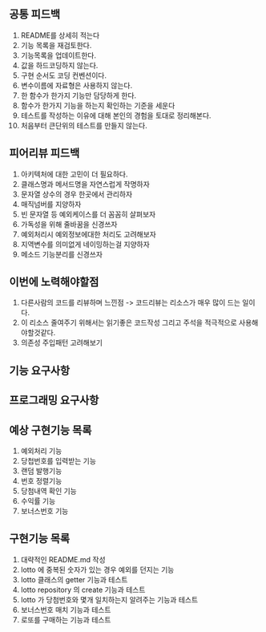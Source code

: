 
## 공통 피드백
1. README를 상세히 적는다
2. 기능 목록을 재검토한다.
3. 기능목록을 업데이트한다.
4. 값을 하드코딩하지 않는다.
5. 구현 순서도 코딩 컨벤션이다.
6. 변수이름에 자료형은 사용하지 않는다.
7. 한 함수가 한가지 기능만 담당하게 한다.
8. 함수가 한가지 기능을 하는지 확인하는 기준을 세운다
9. 테스트를 작성하는 이유에 대해 본인의 경험을 토대로 정리해본다.
10. 처음부터 큰단위의 테스트를 만들지 않는다.

## 피어리뷰 피드백
1. 아키텍처에 대한 고민이 더 필요하다.
2. 클래스명과 메서드명을 자연스럽게 작명하자
3. 문자열 상수의 경우 한곳에서 관리하자
4. 매직넘버를 지양하자
5. 빈 문자열 등 예외케이스를 더 꼼꼼히 살펴보자
6. 가독성을 위해 줄바꿈을 신경쓰자
7. 예외처리시 예외정보에대한 처리도 고려해보자
8. 지역변수를 의미없게 네이밍하는걸 지양하자
9. 메소드 기능분리를 신경쓰자

## 이번에 노력해야할점
1. 다른사람의 코드를 리뷰하며 느낀점 -> 코드리뷰는 리소스가 매우 많이 드는 일이다.
2. 이 리소스 줄여주기 위해서는 읽기좋은 코드작성 그리고 주석을 적극적으로 사용해야할것같다.
3. 의존성 주입패턴 고려해보기


## 기능 요구사항
## 프로그래밍 요구사항
## 예상 구현기능 목록
1. 예외처리 기능
2. 당첩번호를 입력받는 기능
3. 랜덤 발행기능
4. 번호 정렬기능
5. 당첨내역 확인 기능
6. 수익률 기능
7. 보너스번호 기능

## 구현기능 목록
1. 대략적인 README.md 작성
2. lotto 에 중복된 숫자가 있는 경우 예외를 던지는 기능
3. lotto 클래스의 getter 기능과 테스트
4. lotto repository 의 create 기능과 테스트
5. lotto 가 당첨번호와 몇개 일치하는지 알려주는 기능과 테스트
6. 보너스번호 매치 기능과 테스트
7. 로또를 구매하는 기능과 테스트

